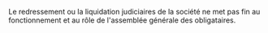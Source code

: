   
 Le redressement ou la liquidation judiciaires de la société ne met pas fin au fonctionnement et au rôle de l'assemblée générale des obligataires.  

  
